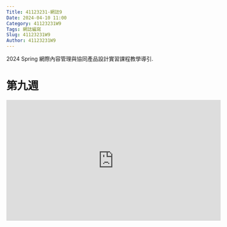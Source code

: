 ```yaml
---
Title: 41123231-網誌9
Date: 2024-04-10 11:00
Category: 41123231W9
Tags: 網誌編寫
Slug: 41123231W9
Author: 41123231W9
---
```


2024 Spring 網際內容管理與協同產品設計實習課程教學導引.

<!-- PELICAN_END_SUMMARY -->

# 第九週
<iframe width="560" height="315" src="https://www.youtube.com/embed/hNZkqTZq6Mg?si=fKwJ551N21HODnvd" title="YouTube video player" frameborder="0" allow="accelerometer; autoplay; clipboard-write; encrypted-media; gyroscope; picture-in-picture; web-share" referrerpolicy="strict-origin-when-cross-origin" allowfullscreen></iframe>